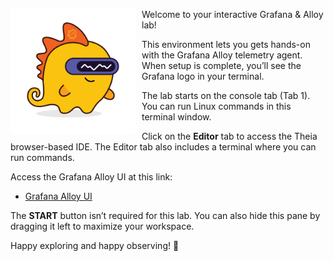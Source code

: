 <img src="./images/grot.png"
     alt="Grot - the Grafana Dino Robot Mascot"
     style="float: left; margin: 0 10px 10px 0; max-width: 200px;" />

Welcome to your interactive Grafana & Alloy lab!

This environment lets you gets hands-on with the Grafana Alloy telemetry agent. When setup is complete, you’ll see the Grafana logo in your terminal.

The lab starts on the console tab (Tab 1). You can run Linux commands in this terminal window.

Click on the **Editor** tab to access the Theia browser-based IDE. The Editor tab also includes a terminal where you can run commands.

Access the Grafana Alloy UI at this link:
- [Grafana Alloy UI]({{TRAFFIC_HOST1_12345}})

The **START** button isn’t required for this lab. You can also hide this pane by dragging it left to maximize your workspace.

Happy exploring and happy observing! 🎉
